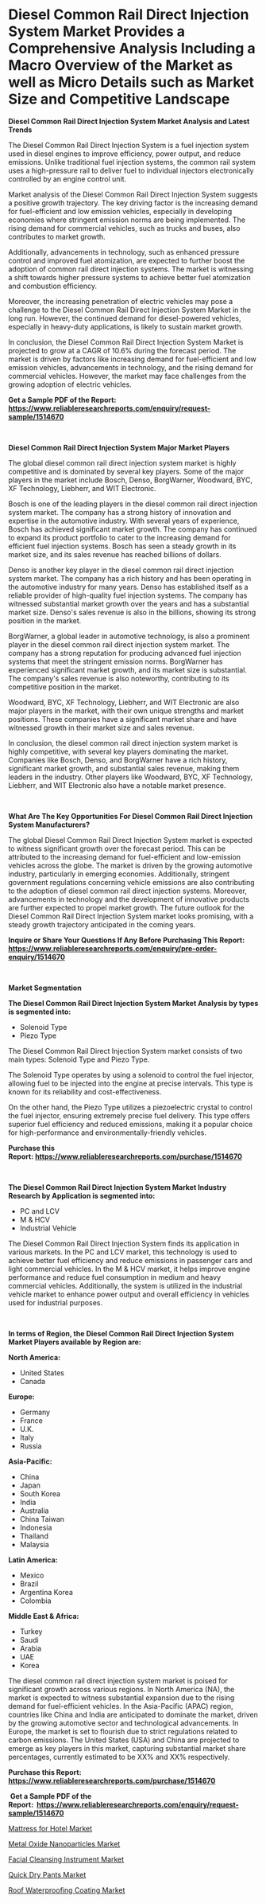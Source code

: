 <p><h1>Diesel Common Rail Direct Injection System Market Provides a Comprehensive Analysis Including a Macro Overview of the Market as well as Micro Details such as Market Size and Competitive Landscape</h1></p><p><strong>Diesel Common Rail Direct Injection System Market Analysis and Latest Trends</strong></p>
<p><p>The Diesel Common Rail Direct Injection System is a fuel injection system used in diesel engines to improve efficiency, power output, and reduce emissions. Unlike traditional fuel injection systems, the common rail system uses a high-pressure rail to deliver fuel to individual injectors electronically controlled by an engine control unit.</p><p>Market analysis of the Diesel Common Rail Direct Injection System suggests a positive growth trajectory. The key driving factor is the increasing demand for fuel-efficient and low emission vehicles, especially in developing economies where stringent emission norms are being implemented. The rising demand for commercial vehicles, such as trucks and buses, also contributes to market growth.</p><p>Additionally, advancements in technology, such as enhanced pressure control and improved fuel atomization, are expected to further boost the adoption of common rail direct injection systems. The market is witnessing a shift towards higher pressure systems to achieve better fuel atomization and combustion efficiency.</p><p>Moreover, the increasing penetration of electric vehicles may pose a challenge to the Diesel Common Rail Direct Injection System Market in the long run. However, the continued demand for diesel-powered vehicles, especially in heavy-duty applications, is likely to sustain market growth.</p><p>In conclusion, the Diesel Common Rail Direct Injection System Market is projected to grow at a CAGR of 10.6% during the forecast period. The market is driven by factors like increasing demand for fuel-efficient and low emission vehicles, advancements in technology, and the rising demand for commercial vehicles. However, the market may face challenges from the growing adoption of electric vehicles.</p></p>
<p><strong>Get a Sample PDF of the Report:&nbsp; <a href="https://www.reliableresearchreports.com/enquiry/request-sample/1514670">https://www.reliableresearchreports.com/enquiry/request-sample/1514670</a></strong></p>
<p>&nbsp;</p>
<p><strong>Diesel Common Rail Direct Injection System Major Market Players</strong></p>
<p><p>The global diesel common rail direct injection system market is highly competitive and is dominated by several key players. Some of the major players in the market include Bosch, Denso, BorgWarner, Woodward, BYC, XF Technology, Liebherr, and WIT Electronic. </p><p>Bosch is one of the leading players in the diesel common rail direct injection system market. The company has a strong history of innovation and expertise in the automotive industry. With several years of experience, Bosch has achieved significant market growth. The company has continued to expand its product portfolio to cater to the increasing demand for efficient fuel injection systems. Bosch has seen a steady growth in its market size, and its sales revenue has reached billions of dollars.</p><p>Denso is another key player in the diesel common rail direct injection system market. The company has a rich history and has been operating in the automotive industry for many years. Denso has established itself as a reliable provider of high-quality fuel injection systems. The company has witnessed substantial market growth over the years and has a substantial market size. Denso's sales revenue is also in the billions, showing its strong position in the market.</p><p>BorgWarner, a global leader in automotive technology, is also a prominent player in the diesel common rail direct injection system market. The company has a strong reputation for producing advanced fuel injection systems that meet the stringent emission norms. BorgWarner has experienced significant market growth, and its market size is substantial. The company's sales revenue is also noteworthy, contributing to its competitive position in the market.</p><p>Woodward, BYC, XF Technology, Liebherr, and WIT Electronic are also major players in the market, with their own unique strengths and market positions. These companies have a significant market share and have witnessed growth in their market size and sales revenue.</p><p>In conclusion, the diesel common rail direct injection system market is highly competitive, with several key players dominating the market. Companies like Bosch, Denso, and BorgWarner have a rich history, significant market growth, and substantial sales revenue, making them leaders in the industry. Other players like Woodward, BYC, XF Technology, Liebherr, and WIT Electronic also have a notable market presence.</p></p>
<p>&nbsp;</p>
<p><strong>What Are The Key Opportunities For Diesel Common Rail Direct Injection System Manufacturers?</strong></p>
<p><p>The global Diesel Common Rail Direct Injection System market is expected to witness significant growth over the forecast period. This can be attributed to the increasing demand for fuel-efficient and low-emission vehicles across the globe. The market is driven by the growing automotive industry, particularly in emerging economies. Additionally, stringent government regulations concerning vehicle emissions are also contributing to the adoption of diesel common rail direct injection systems. Moreover, advancements in technology and the development of innovative products are further expected to propel market growth. The future outlook for the Diesel Common Rail Direct Injection System market looks promising, with a steady growth trajectory anticipated in the coming years.</p></p>
<p><strong>Inquire or Share Your Questions If Any Before Purchasing This Report: <a href="https://www.reliableresearchreports.com/enquiry/pre-order-enquiry/1514670">https://www.reliableresearchreports.com/enquiry/pre-order-enquiry/1514670</a></strong></p>
<p>&nbsp;</p>
<p><strong>Market Segmentation</strong></p>
<p><strong>The Diesel Common Rail Direct Injection System Market Analysis by types is segmented into:</strong></p>
<p><ul><li>Solenoid Type</li><li>Piezo Type</li></ul></p>
<p><p>The Diesel Common Rail Direct Injection System market consists of two main types: Solenoid Type and Piezo Type. </p><p>The Solenoid Type operates by using a solenoid to control the fuel injector, allowing fuel to be injected into the engine at precise intervals. This type is known for its reliability and cost-effectiveness. </p><p>On the other hand, the Piezo Type utilizes a piezoelectric crystal to control the fuel injector, ensuring extremely precise fuel delivery. This type offers superior fuel efficiency and reduced emissions, making it a popular choice for high-performance and environmentally-friendly vehicles.</p></p>
<p><strong>Purchase this Report:&nbsp;<a href="https://www.reliableresearchreports.com/purchase/1514670">https://www.reliableresearchreports.com/purchase/1514670</a></strong></p>
<p>&nbsp;</p>
<p><strong>The Diesel Common Rail Direct Injection System Market Industry Research by Application is segmented into:</strong></p>
<p><ul><li>PC and LCV</li><li>M & HCV</li><li>Industrial Vehicle</li></ul></p>
<p><p>The Diesel Common Rail Direct Injection System finds its application in various markets. In the PC and LCV market, this technology is used to achieve better fuel efficiency and reduce emissions in passenger cars and light commercial vehicles. In the M & HCV market, it helps improve engine performance and reduce fuel consumption in medium and heavy commercial vehicles. Additionally, the system is utilized in the industrial vehicle market to enhance power output and overall efficiency in vehicles used for industrial purposes.</p></p>
<p>&nbsp;</p>
<p><strong>In terms of Region, the Diesel Common Rail Direct Injection System Market Players available by Region are:</strong></p>
<p>
    <p> <strong> North America: </strong>
        <ul>
            <li>United States</li>
            <li>Canada</li>
        </ul>
        </p> 
    <p> <strong> Europe: </strong>
        <ul>
            <li>Germany</li>
            <li>France</li>
            <li>U.K.</li>
            <li>Italy</li>
            <li>Russia</li>
        </ul>
        </p> 
    <p> <strong> Asia-Pacific: </strong>
        <ul>
            <li>China</li>
            <li>Japan</li>
            <li>South Korea</li>
            <li>India</li>
            <li>Australia</li>
            <li>China Taiwan</li>
            <li>Indonesia</li>
            <li>Thailand</li>
            <li>Malaysia</li>
        </ul>
        </p> 
    <p> <strong> Latin America: </strong>
        <ul>
            <li>Mexico</li>
            <li>Brazil</li>
            <li>Argentina Korea</li>
            <li>Colombia</li>
        </ul>
        </p> 
    <p> <strong> Middle East & Africa: </strong>
        <ul>
            <li>Turkey</li>
            <li>Saudi</li>
            <li>Arabia</li>
            <li>UAE</li>
            <li>Korea</li>
        </ul>
    </p>
    </p>
<p><p>The diesel common rail direct injection system market is poised for significant growth across various regions. In North America (NA), the market is expected to witness substantial expansion due to the rising demand for fuel-efficient vehicles. In the Asia-Pacific (APAC) region, countries like China and India are anticipated to dominate the market, driven by the growing automotive sector and technological advancements. In Europe, the market is set to flourish due to strict regulations related to carbon emissions. The United States (USA) and China are projected to emerge as key players in this market, capturing substantial market share percentages, currently estimated to be XX% and XX% respectively.</p></p>
<p><strong>Purchase this Report: <a href="https://www.reliableresearchreports.com/purchase/1514670">https://www.reliableresearchreports.com/purchase/1514670</a></strong></p>
<p>&nbsp;<strong>Get a Sample PDF of the Report:&nbsp;&nbsp;<a href="https://www.reliableresearchreports.com/enquiry/request-sample/1514670">https://www.reliableresearchreports.com/enquiry/request-sample/1514670</a></strong></p>
<p><strong></strong></p>
<p><p><a href="https://www.linkedin.com/pulse/mattress-hotel-market-insights-players-forecast-till-2030-yk84c/">Mattress for Hotel Market</a></p><p><a href="https://medium.com/@ruthgaylord1929/metal-oxide-nanoparticles-market-insights-into-market-cagr-market-trends-and-growth-strategies-438b803a1d55">Metal Oxide Nanoparticles Market</a></p><p><a href="https://www.linkedin.com/pulse/facial-cleansing-instrument-market-size-2023-2030-global-dlwpc/">Facial Cleansing Instrument Market</a></p><p><a href="https://www.linkedin.com/pulse/quick-dry-pants-market-size-share-amp-trends-analysis-report-8uc1c/">Quick Dry Pants Market</a></p><p><a href="https://medium.com/@carrolltorp/roof-waterproofing-coating-market-insight-market-trends-growth-forecasted-from-2023-to-2030-3e47cc11b656">Roof Waterproofing Coating Market</a></p></p>